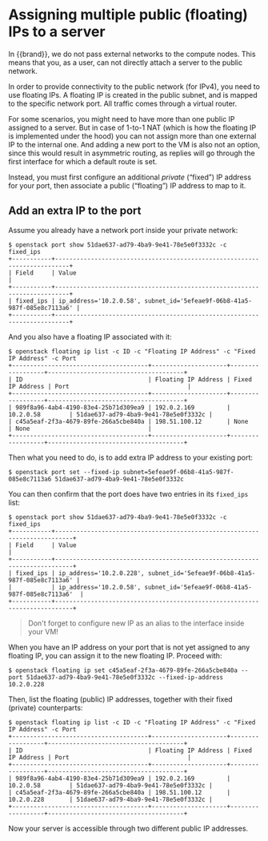# Assigning multiple public (floating) IPs to a server

In {{brand}}, we do not pass external networks to the compute nodes. This means
that you, as a user, can not directly attach a server to the public network.

In order to provide connectivity to the public network (for IPv4), you need to use
floating IPs. A floating IP is created in the public subnet,
and is mapped to the specific network port. All traffic comes through a virtual
router.

For some scenarios, you might need to have more than one public IP assigned to
a server. But in case of 1-to-1 NAT (which is how the floating IP is implemented
under the hood) you can not assign more than one external IP to the internal
one. And adding a new port to the VM is also not an option, since this would
result in asymmetric routing, as replies will go through the first interface
for which a default route is set.

Instead, you must first configure an additional *private* (“fixed”) IP
address for your port, then associate a public (“floating”) IP address
to map to it.


## Add an extra IP to the port

Assume you already have a network port inside your private network:

```
$ openstack port show 51dae637-ad79-4ba9-9e41-78e5e0f3332c -c fixed_ips
+-----------+--------------------------------------------------------------------------+
| Field     | Value                                                                    |
+-----------+--------------------------------------------------------------------------+
| fixed_ips | ip_address='10.2.0.58', subnet_id='5efeae9f-06b8-41a5-987f-085e8c7113a6' |
+-----------+--------------------------------------------------------------------------+
```

And you also have a floating IP associated with it:

```
$ openstack floating ip list -c ID -c "Floating IP Address" -c "Fixed IP Address" -c Port
+--------------------------------------+---------------------+------------------+--------------------------------------+
| ID                                   | Floating IP Address | Fixed IP Address | Port                                 |
+--------------------------------------+---------------------+------------------+--------------------------------------+
| 989f8a96-4ab4-4190-83e4-25b71d309ea9 | 192.0.2.169         | 10.2.0.58        | 51dae637-ad79-4ba9-9e41-78e5e0f3332c |
| c45a5eaf-2f3a-4679-89fe-266a5cbe840a | 198.51.100.12       | None             | None                                 |
+--------------------------------------+---------------------+------------------+--------------------------------------+
```

Then what you need to do, is to add extra IP address to your existing port:

```
$ openstack port set --fixed-ip subnet=5efeae9f-06b8-41a5-987f-085e8c7113a6 51dae637-ad79-4ba9-9e41-78e5e0f3332c
```

You can then confirm that the port does have two entries in its `fixed_ips` list: 

```
$ openstack port show 51dae637-ad79-4ba9-9e41-78e5e0f3332c -c fixed_ips
+-----------+---------------------------------------------------------------------------+
| Field     | Value                                                                     |
+-----------+---------------------------------------------------------------------------+
| fixed_ips | ip_address='10.2.0.228', subnet_id='5efeae9f-06b8-41a5-987f-085e8c7113a6' |
|           | ip_address='10.2.0.58', subnet_id='5efeae9f-06b8-41a5-987f-085e8c7113a6'  |
+-----------+---------------------------------------------------------------------------+
```

> Don't forget to configure new IP as an alias to the interface inside your VM!

When you have an IP address on your port that is not yet assigned to any
floating IP, you can assign it to the new floating IP. Proceed with:

```
$ openstack floating ip set c45a5eaf-2f3a-4679-89fe-266a5cbe840a --port 51dae637-ad79-4ba9-9e41-78e5e0f3332c --fixed-ip-address 10.2.0.228
```

Then, list the floating (public) IP addresses, together with their
fixed (private) counterparts:


```
$ openstack floating ip list -c ID -c "Floating IP Address" -c "Fixed IP Address" -c Port
+--------------------------------------+---------------------+------------------+--------------------------------------+
| ID                                   | Floating IP Address | Fixed IP Address | Port                                 |
+--------------------------------------+---------------------+------------------+--------------------------------------+
| 989f8a96-4ab4-4190-83e4-25b71d309ea9 | 192.0.2.169         | 10.2.0.58        | 51dae637-ad79-4ba9-9e41-78e5e0f3332c |
| c45a5eaf-2f3a-4679-89fe-266a5cbe840a | 198.51.100.12       | 10.2.0.228       | 51dae637-ad79-4ba9-9e41-78e5e0f3332c |
+--------------------------------------+---------------------+------------------+--------------------------------------+
```

Now your server is accessible through two different public IP addresses.
